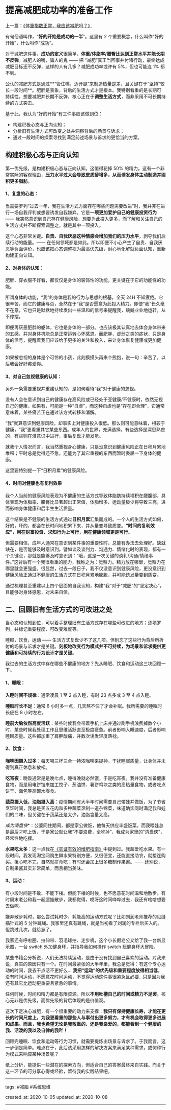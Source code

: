 # 提高减肥成功率的准备工作

上一篇：[《体重指数正常，我应该减肥吗？》](https://prsdigg.com/articles/886cfaaf-c2cf-49c7-83de-04817c674caf)

有句俗语叫作，“**好的开始是成功的一半**”。这里有 2 个重要概念，什么叫作“好的开始”，什么叫作“成功”。

对于减肥这件事，**成功的定义**很简单，**体重/体脂率/腰臀比达到正常水平并能长期不反弹**。减肥人的嘴，骗人的鬼 —— 把 “减肥”真正当回事并付诸行动，最终达成减肥目标还不反弹，这样的人有几多？减肥成功率或许有 5%，但也可能连 1% 都不到。

公认的减肥方式是通过**“管住嘴，迈开腿”来制造热量逆差，且关键在于“坚持”较长一段时间**。肥胖是表象，背后的生活方式才是根本。我特别看重的是长期可持续性，想要减肥并长期不反弹，核心正在于**调整生活方式**，而非采用不可长期持续的方式突击。

基于此，我认为“好的开始”有三件事应该做到位：

- 构建积极心态与正向认知；
- 分析旧有生活方式可改变之处并洞察背后的场景与诉求；
- 通过一段时间的探索寻找到满足前述场景与诉求的更恰当的方案。

## 构建积极心态与正向认知

第一优先级，是构建积极心态与正向认知。这值得花掉 50% 的精力。这有一个非常实际的客观理由，**压力水平过大会导致皮质醇增多，从而诱发身体主动制造并囤积更多脂肪**。

#### 1、复盘的心态：

当需要罗列“过去一年，我在生活方式方面存在哪些问题需要改进”时，我并非在进行一场自我评判或想要诱发自我嫌弃。它是**一项更加爱护自己的健康投资行为** —— 我突然意识到自己存在健康风险，想要为此投入更多，而了解和关注自己的生活方式并不断探索调整之，就是其中一项投入。

这个心态非常关键。**自责、自我厌恶这种情感会增加我们的压力水平**，剥夺我们后续行动的能量。—— 在任何领域都是如此。所以即便不小心产生了自责、自我厌恶等负面评价，也应该把心态调整视为最高优先级，耐心地化解就负面认知，重新构建正向认知。

#### 2、对身体的认知：

肥胖、穿衣服不好看，都仅仅是身体的装饰性的功能，更关键在于它的功能性的功能。

所谓身体的功能，“我”的身体是我的行为与思想的根基，全天 24H 不知疲倦。它很辛苦，而它的健康与否，全然在于“我”是否愿意为此投入精力。即便“我”长久毫不在意，它也只是默默地持续发出一些温和的信号来提醒我，兢兢业业地运转，从不停摆。

即便再厌恶肥胖的躯体，它也是身体的一部分。也应该极其认真地去体会身体带来的五感，并对身体机能总是正常运转心怀感恩。而肥胖、虚弱之类的症状，只是身体的信号，提醒着我们应该给予更多的关注和投入，来让身体恢复健康或更加健康。

如果被忽视的身体是个可怜的小孩，此刻摸摸头再来个熊抱，说一句：辛苦了，以后我会好好疼爱你。

#### 3、对自己忽视健康的认知：

另外一条需要重视并重建认知的，是如何看待“我”对于健康的忽视。

没有人会在意识到自己的健康存在高风险或已经处于亚健康/不健康时，依然无视自己的健康。如果有，可能是一种“自虐”，而这种自虐也是“存在即合理”，它通常意味着，某些痛苦正在通过该方式转移和消解。

“我”就算意识到健康风险，却事实上对健康投入很低。那么则可能意味着，相较于健康，“我”更看重其它某些东西。成年人的世界，充满选择。有些选择是深思熟虑的，有些则在潜意识中进行，事后复盘才能发觉。

就我个人情况而言，我当然重视身心健康，只是没意识到健康风险正在日积月累地堆积；平时总是觉得还不急，还能为了其它重视的东西而暂时委屈一下身体的健康。

这里要特别提一下“日积月累”的健康风险。

#### 4、时间对健康也有复利效果

我个人当前的健康风险表现为不健康的生活方式导致体脂肪持续堆积在腰腹部，具体表现为体脂率、腰臀比显著超出正常值，体脂增多、运动量极少将导致三高，进而影响身体健康和后半生生活质量。

这个结果是不健康的生活方式通过**日积月累**汇集而成的。一个人的生活方式如何，好的，坏的，都会在长时间地积累下来，并从量变导致质变。**“时间的复利效应”，用在财富投资、求知行为上可行，用在健康领域更是可行**。

但需要相信，成年人通常在意识到某件事的重要性时，总能有办法去处理好。缺就缺在，是否能够及时意识到。譬如谈及谈判力、沟通力、情绪化时的表现，都有一个关键点，那就是能够及时意识到：“哦，这是一次关键的谈判/沟通/情绪事件。”这背后有一个我很看重的能力，我称之为：觉察力。精力放在哪里，觉察力在哪里就会更强盛。很显然，过去一段日子，我不仅没意识到健康风险，更没意识到健康风险正通过不健康的生活方式在日积月累地膨胀，并可能诱发量变到质变。

通过梳理甚至重建以上四个层面的自我认知，构建“我”对于“减肥”的“坚定决心”，且能够对身体感恩，对未来自信。

## 二、回顾旧有生活方式的可改进之处

当心态和认知到位，可以着手整理旧有生活方式存在哪些可改进的地方；逐项罗列，并标记重要程度、可改变难度等。

睡眠，饮食，运动 —— 生活方式复盘少不了这几项。但别忘了这些行为背后所折射的场景与诉求才是关键。**刻板地改变行为模式并不可持续，为场景和诉求提供更健康和可持续的行为设计才是关键**。

我过去的生活方式中存在哪些不健康的地方？先从睡眠、饮食和运动这三块回顾一下。

#### 1、睡眠：

**入睡时间不规律**：通常凌晨 1 至 2 点入睡，有时 23 点多或 3 至 4 点入睡。

**睡眠时长不足**：通常 6 小时多一点，几天熬不住了才会补眠。我所需要的睡眠时长应在 8 小时左右。

**睡前大脑依然高度活跃**：某些时候我会带着手机上床并通过刷手机浪费掉数个小时，某些时候我处理工作且思维活跃直至极度疲惫。前者影响入睡速度，后者影响睡眠质量。这些都加重了肩胛酸痛，并数次诱发轻度落枕。

#### 2、饮食：

**咖啡因摄入过多**：每天喝三杯三合一特浓咖啡来提神。干扰睡眠质量，让身体并未得到真正休息和放松。

**吃宵夜**：晚饭通常是是晚七点，睡得晚就必然饿，于是吃宵夜。我并没有准备健康食物，而是用电饼铛来加工饺子、葱油饼、薯饼鸡块之类的高热量食物，或者吃点饼干、面包等高碳水零食。

**蔬菜摄入低，油脂摄入高**：疫情期间有大半年时间需要自己带娃并做饭，为了节省烹饪时间，我总是买五花肉和多种蔬菜烹制一道杂锦菜，味道确实同时满足我和娃们的口味，但关键在于蔬菜还是太少，油脂含量太高。

*成为清盘侠**：公婆同住期间，都是家公做饭，他每天供应丰盛饭菜，而我喂娃总是最后才吃上饭，于是家公就让我“不要浪费，全吃掉”，我成为家里的“清盘侠”，经常性地吃撑。

**水果吃太多**：这一点我在[《实证有效的增肥指南》](https://zuopin.xin/posts/f0c383ad5b9ea7806649749178d5d26ff6351c2d9dafdedb44909a6eab6d41ca)中提到过。我超爱吃水果。有一段时间，我发现淘宝网购生鲜水果特别方便，又很便宜，还能直接助农，就接连购买。担心吃不完，自然就拼命吃；有时还会加上很多糖制作果酱。—— 还别说，自制果酱其实非常简单，而且相当美味。

#### 3、运动：

有小段时间是不敢、不能下楼。但能下楼的时候，也不愿意花时间温和地散步。有时周末老公和我一起遛娃散步，我都觉得，哎呀这时间哗哗过去，我还有啥啥想要去做呢。

嫌弃散步耗时，那么尝试耗时少、耗能高的运动方式呢？比如刘润老师推荐的见缝插针式的 5 分钟跳绳。我家里还真有跳绳，就是当初看了刘润的专栏后买入的。但跳过几次，就给忘了。

我家还有呼啦圈、拉伸带、羽毛球拍、走步机，这个小长假老公又给了我一台新显示器，一台 switch 外加健身环，并指导我如何操作 switch 玩健身环大冒险。

某些书籍会分析说，人们无法持续运动，是由于没有找到自己喜欢的运动。对我来说，真实的原因只有一个。在时间最紧张的大半年里，我总是觉得：有这个专心运动的时间，我去干点活不更好么… **我把“运动”的优先级和重要程度放得相当低**。没有时间运动，不愿意花时间运动，不觉得运动这件事很紧急且必要…只是因为我还有其它比运动更重要且紧急的事情。

任何时候，时间和精力都是有限资源。所以**不用吐槽自己的时间或精力不足罢**。核心无非是优先级，而优先级的背后体现的是价值观。

这次下定决心减肥，有一个很重要的动力来支撑：**我只有保持健康长寿，才能在更长的时间尺度上，为我更看重的那些人与事付出更多努力，才有机会取得更多进展和成果。而且，我也希望无论是我敬重的、还是我亲爱的，都能看到一个健康的我、活泼的我以及自律的我吖！**

回顾完睡眠、饮食和运动等行为习惯，就需要提炼出场景与诉求了。于我而言，这一步倒是简单。难点在于，此后该采用怎样的解决方案来满足某种需求，或何种行为模式来响应某种场景呢？

纸上分析，能提供一些潜在的探索方向，但适合自己的答案最终来自实践。而关于这一环节的可分享心得或经验，留待我的实践结果吧。

---

tags: #减脂 #系统思维

created_at: 2020-10-05
updated_at: 2020-10-08

---